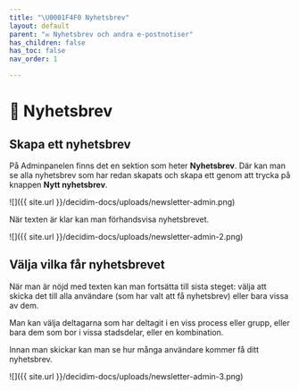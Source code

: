 ```yaml
---
title: "\U0001F4F0 Nyhetsbrev"
layout: default
parent: "✉️ Nyhetsbrev och andra e-postnotiser"
has_children: false
has_toc: false
nav_order: 1

---
```

# 📰 Nyhetsbrev

## Skapa ett nyhetsbrev

På Adminpanelen finns det en sektion som heter **Nyhetsbrev**. Där kan man se alla nyhetsbrev som har redan skapats och skapa ett genom att trycka på knappen **Nytt nyhetsbrev**.

![]({{ site.url }}/decidim-docs/uploads/newsletter-admin.png)

När texten är klar kan man förhandsvisa nyhetsbrevet.

![]({{ site.url }}/decidim-docs/uploads/newsletter-admin-2.png)

## Välja vilka får nyhetsbrevet

När man är nöjd med texten kan man fortsätta till sista steget: välja att skicka det till alla användare (som har valt att få nyhetsbrev) eller bara vissa av dem.

Man kan välja deltagarna som har deltagit i en viss process eller grupp, eller bara dem som bor i vissa stadsdelar, eller en kombination.

Innan man skickar kan man se hur många användare kommer få ditt nyhetsbrev.

![]({{ site.url }}/decidim-docs/uploads/newsletter-admin-3.png)
